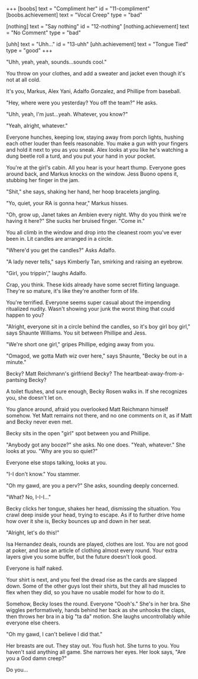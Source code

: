 +++
[boobs]
  text = "Compliment her"
  id = "11-compliment"
  [boobs.achievement]
    text = "Vocal Creep"
    type = "bad"

[nothing]
  text = "Say nothing"
  id = "12-nothing"
  [nothing.achievement]
    text = "No Comment"
    type = "bad"

[uhh]
  text = "Uhh…"
  id = "13-uhh"
  [uhh.achievement]
    text = "Tongue Tied"
    type = "good"
+++

"Uhh, yeah, yeah, sounds…sounds cool."

You throw on your clothes, and add a sweater and jacket even though it's
not at all cold.

It's you, Markus, Alex Yani, Adalfo Gonzalez, and Phillipe from baseball.

"Hey, where were you yesterday? You off the team?" He asks.

"Uhh, yeah, I'm just…yeah. Whatever, you know?"

"Yeah, alright, whatever."

Everyone hunches, keeping low, staying away from porch lights, hushing
each other louder than feels reasonable. You make a gun with your
fingers and hold it next to you as you sneak. Alex looks at you like
he's watching a dung beetle roll a turd, and you put your hand in your
pocket.

You're at the girl's cabin. All you hear is your heart thump. Everyone
goes around back, and Markus knocks on the window. Jess Buono opens it,
stubbing her finger in the jam.

"Shit," she says, shaking her hand, her hoop bracelets jangling.

"Yo, quiet, your RA is gonna hear," Markus hisses.

"Oh, grow up, Janet takes an Ambien every night. Why do you think we're
having it here?" She sucks her bruised finger. "Come in."

You all climb in the window and drop into the cleanest room you've ever
been in. Lit candles are arranged in a circle.

"Where'd you get the candles?" Asks Adalfo.

"A lady never tells," says Kimberly Tan, smirking and raising an eyebrow.

"Girl, you trippin'," laughs Adalfo.

Crap, you think. These kids already have some secret flirting language.
They're so mature, it's like they're another form of life.

You're terrified. Everyone seems super casual about the impending
ritualized nudity. Wasn't showing your junk the worst thing that could
happen to you?

"Alright, everyone sit in a circle behind the candles, so it's boy girl
boy girl," says Shaunte Williams. You sit between Phillipe and Jess.

"We're short one girl," gripes Phillipe, edging away from you.

"Omagod, we gotta Math wiz over here," says Shaunte, "Becky be out in a
minute."

Becky? Matt Reichmann's girlfriend Becky? The
heartbeat-away-from-a-pantsing Becky?

A toilet flushes, and sure enough, Becky Rosen walks in. If she
recognizes you, she doesn't let on.

You glance around, afraid you overlooked Matt Reichmann himself somehow.
Yet Matt remains not there, and no one comments on it, as if Matt and
Becky never even met.

Becky sits in the open "girl" spot between you and Phillipe.

"Anybody got any booze?" she asks. No one does. "Yeah, whatever." She
looks at you. "Why are you so quiet?"

Everyone else stops talking, looks at you.

"I-I don't know." You stammer.

"Oh my gawd, are you a perv?" She asks, sounding deeply concerned.

"What? No, I-I-I…"

Becky clicks her tongue, shakes her head, dismissing the situation.
You crawl deep inside your head, trying to escape. As if to further
drive home how over it she is, Becky bounces up and down in her seat.

"Alright, let's do this!"

Isa Hernandez deals, rounds are played, clothes are lost. You are not
good at poker, and lose an article of clothing almost every round. Your
extra layers give you some buffer, but the future doesn't look good.

Everyone is half naked.

Your shirt is next, and you feel the dread rise as the cards are slapped
down. Some of the other guys lost their shirts, but they all had muscles
to flex when they did, so you have no usable model for how to do it.

Somehow, Becky loses the round. Everyone "Oooh's." She's in her bra. She
wiggles performatively, hands behind her back as she unhooks the claps,
then throws her bra in a big "ta da" motion. She laughs uncontrollably
while everyone else cheers.

"Oh my gawd, I can't believe I did that."

Her breasts are out. They stay out. You flush hot. She turns to you. You
haven't said anything all game. She narrows her eyes. Her look says,
"Are you a God damn creep?"

Do you…
